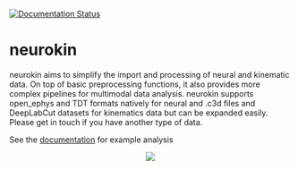 [![Documentation Status](https://readthedocs.org/projects/neurokin/badge/?version=latest)](https://neurokin.readthedocs.io/en/latest/?badge=latest)

# neurokin

neurokin aims to simplify the import and processing of neural and kinematic data. On top of basic preprocessing functions, it also provides more complex pipelines for multimodal data analysis. 
neurokin supports open_ephys and TDT formats natively for neural and .c3d files and DeepLabCut datasets for kinematics data but can be expanded easily. Please get in touch if you have another type of data.

See the [documentation](https://neurokin.readthedocs.io/en/latest/) for example analysis


<p align="center">
  <img src="https://github.com/user-attachments/assets/0ac3c436-f3f8-4c6a-a689-e359dbbbe4cb" />
</p>
